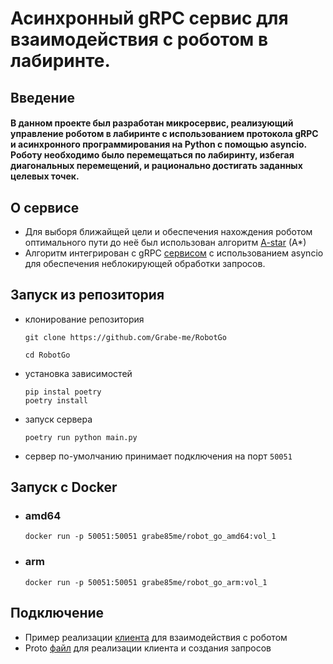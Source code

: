 # Асинхронный gRPC сервис для взаимодействия с роботом в лабиринте.

## Введение

#### В данном проекте был разработан микросервис, реализующий управление роботом в лабиринте с использованием протокола gRPC и асинхронного программирования на Python с помощью asyncio. Роботу необходимо было перемещаться по лабиринту, избегая диагональных перемещений, и рационально достигать заданных целевых точек.

## О сервисе

- Для выборя ближайщей цели и обеспечения нахождения роботом оптимального пути до неё был использован алгоритм [A-star](https://github.com/Grabe-me/RobotGo/tree/master/robotgo/algorythm) (A*)
- Алгоритм интегрирован с gRPC [сервисом](https://github.com/Grabe-me/RobotGo/blob/master/robotgo/api_servers/server.py) с использованием asyncio для обеспечения неблокирующей обработки запросов.

## Запуск из репозитория

- клонирование репозитория


  ```
  git clone https://github.com/Grabe-me/RobotGo

  cd RobotGo
  ```

- установка зависимостей

    
  ```
  pip instal poetry
  poetry install
  ```

- запуск сервера


  ```
  poetry run python main.py
  ```

- сервер по-умолчанию принимает подключения на порт `50051`
## Запуск с Docker

- ### amd64

    
  ```
  docker run -p 50051:50051 grabe85me/robot_go_amd64:vol_1
  ```

- ### arm

    
  ```
  docker run -p 50051:50051 grabe85me/robot_go_arm:vol_1
  ```

## Подключение

- Пример реализации [клиента](https://github.com/Grabe-me/RobotGo/blob/master/robotgo/api_servers/client.py) для взаимодействия с роботом
- Proto [файл](https://github.com/Grabe-me/RobotGo/blob/master/robotgo/static/proto_files/test.proto) для реализации клиента и создания запросов

#
